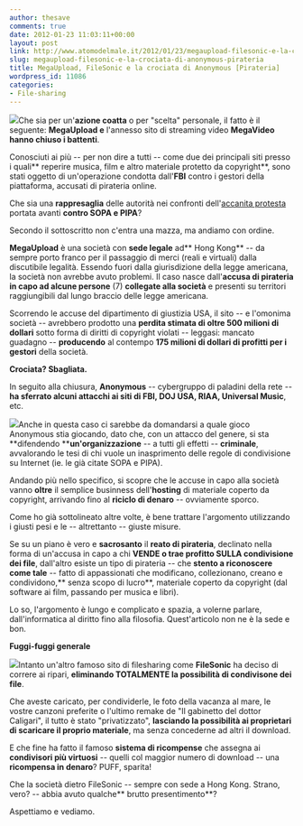 ```yaml
---
author: thesave
comments: true
date: 2012-01-23 11:03:11+00:00
layout: post
link: http://www.atomodelmale.it/2012/01/23/megaupload-filesonic-e-la-crociata-di-anonymous-pirateria/
slug: megaupload-filesonic-e-la-crociata-di-anonymous-pirateria
title: MegaUpload, FileSonic e la crociata di Anonymous [Pirateria]
wordpress_id: 11086
categories:
- File-sharing
---
```


![](http://www.atomodelmale.it/wp-content/uploads/2012/01/fbi-megaupload-megavideo-300x225.jpg)Che sia per un'**azione coatta** o per "scelta" personale, il fatto è il seguente: **MegaUpload e** l'annesso sito di streaming video **MegaVideo hanno chiuso i battenti**.

Conosciuti ai più -- per non dire a tutti -- come due dei principali siti presso i quali** reperire musica, film e altro materiale protetto da copyright**, sono stati oggetto di un'operazione condotta dall'**FBI** contro i gestori della piattaforma, accusati di pirateria online.

Che sia una **rappresaglia** delle autorità nei confronti dell'[accanita protesta](http://www.atomodelmale.it/2012/01/18/sopa-al-vaglio-e-wikipedia-va-in-sciopero-per-24-ore/) portata avanti **contro SOPA e PIPA**?

Secondo il sottoscritto non c'entra una mazza, ma andiamo con ordine.

**MegaUpload** è una società con **sede legale** ad** Hong Kong** -- da sempre porto franco per il passaggio di merci (reali e virtuali) dalla discutibile legalità. Essendo fuori dalla giurisdizione della legge americana, la società non avrebbe avuto problemi. Il caso nasce dall'**accusa di pirateria in capo ad alcune persone** (7) **collegate alla società** e presenti su territori raggiungibili dal lungo braccio delle legge americana.

Scorrendo le accuse del dipartimento di giustizia USA, il sito -- e l'omonima società -- avrebbero prodotto una **perdita stimata di oltre 500 milioni di dollari** sotto forma di diritti di copyright violati -- leggasi: mancato guadagno -- **producendo** al contempo **175 milioni di dollari di profitti per i gestori** della società.

**Crociata? Sbagliata.**

In seguito alla chiusura, **Anonymous** -- cybergruppo di paladini della rete -- **ha sferrato alcuni attacchi ai siti di FBI, DOJ USA, RIAA, Universal Music**, etc.

![](http://www.atomodelmale.it/wp-content/uploads/2012/01/anonymous_logo-300x297.jpg)Anche in questa caso ci sarebbe da domandarsi a quale gioco Anonymous stia giocando, dato che, con un attacco del genere, si sta **difendendo ****un'organizzazione** -- a tutti gli effetti -- **criminale**, avvalorando le tesi di chi vuole un inasprimento delle regole di condivisione su Internet (ie. le già citate SOPA e PIPA).

Andando più nello specifico, si scopre che le accuse in capo alla società vanno **oltre** il semplice businness dell'**hosting** di materiale coperto da copyright, arrivando fino al **riciclo di denaro** -- ovviamente sporco.

Come ho già sottolineato altre volte, è bene trattare l'argomento utilizzando i giusti pesi e le -- altrettanto -- giuste misure.

Se su un piano è vero e **sacrosanto** il **reato di pirateria**, declinato nella forma di un'accusa in capo a chi **VENDE o trae profitto SULLA condivisione dei file**, dall'altro esiste un tipo di pirateria -- che **stento a riconoscere** **come tale** -- fatto di appassionati che modificano, collezionano, creano e condividono,** senza scopo di lucro**, materiale coperto da copyright (dal software ai film, passando per musica e libri).

Lo so, l'argomento è lungo e complicato e spazia, a volerne parlare, dall'informatica al diritto fino alla filosofia. Quest'articolo non ne è la sede e bon.

**Fuggi-fuggi generale**

![](http://www.atomodelmale.it/wp-content/uploads/2012/01/filesonic_megaupload-300x160.jpg)Intanto un'altro famoso sito di filesharing come **FileSonic** ha deciso di correre ai ripari, **eliminando TOTALMENTE la possibilità di condivisone dei file**.

Che aveste caricato, per condividerle, le foto della vacanza al mare, le vostre canzoni preferite o l'ultimo remake de "Il gabinetto del dottor Caligari", il tutto è stato "privatizzato", **lasciando la possibilità ai proprietari di scaricare il proprio materiale**, ma senza concederne ad altri il download.

E che fine ha fatto il famoso **sistema di ricompense** che assegna ai **condivisori più virtuosi** -- quelli col maggior numero di download -- una **ricompensa in denaro**? PUFF, sparita!

Che la società dietro FileSonic -- sempre con sede a Hong Kong. Strano, vero? -- abbia avuto qualche** brutto presentimento**?

Aspettiamo e vediamo.
